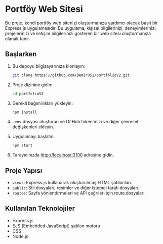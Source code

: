 # Portföy Web Sitesi

Bu proje, kendi portföy web sitenizi oluşturmanıza yardımcı olacak basit bir Express.js uygulamasıdır. Bu uygulama, kişisel bilgilerinizi, deneyimlerinizi, projelerinizi ve iletişim bilgilerinizi gösteren bir web sitesi oluşturmanıza olanak tanır.

## Başlarken

1. Bu depoyu bilgisayarınıza klonlayın:

    ```bash
    git clone https://github.com/Demir051/portfolioV2.git
    ```

2. Proje dizinine gidin:

    ```bash
    cd portfolioV2
    ```

3. Gerekli bağımlılıkları yükleyin:

    ```bash
    npm install
    ```

4. `.env` dosyası oluşturun ve GitHub token'ınızı ve diğer çevresel değişkenleri ekleyin.

5. Uygulamayı başlatın:

    ```bash
    npm start
    ```

6. Tarayıcınızda [http://localhost:3100](http://localhost:3100) adresine gidin.

## Proje Yapısı

- `views`: Express.js kullanarak oluşturulmuş HTML şablonları.
- `public`: Stil dosyaları, resimler ve diğer istemci tarafı dosyaları.
- `routes`: Sayfa yönlendirmeleri ve API çağrıları için route dosyaları.

## Kullanılan Teknolojiler

- Express.js
- EJS (Embedded JavaScript) şablon motoru
- CSS
- Node.js
